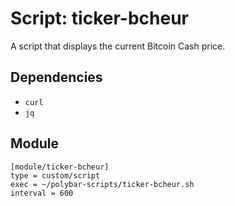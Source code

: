 # Script: ticker-bcheur

A script that displays the current Bitcoin Cash price.


## Dependencies

* `curl`
* `jq`


## Module

```
[module/ticker-bcheur]
type = custom/script
exec = ~/polybar-scripts/ticker-bcheur.sh
interval = 600
```
